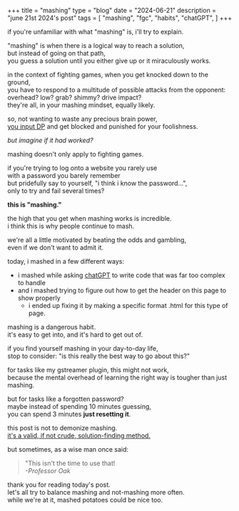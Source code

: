 +++
title = "mashing"
type = "blog"
date = "2024-06-21"
description = "june 21st 2024's post"
tags = [
    "mashing",
    "fgc",
    "habits",
    "chatGPT",
]
+++

if you're unfamiliar with what "mashing" is, i'll try to explain.

"mashing" is when there is a logical way to reach a solution,\
but instead of going on that path,\
you guess a solution until you either give up or it miraculously works.

in the context of fighting games, when you get knocked down to the ground,\
you have to respond to a multitude of possible attacks from the opponent:\
overhead? low? grab? shimmy? drive impact?\
they're all, in your mashing mindset, equally likely.

so, not wanting to waste any precious brain power,\
[you input DP](https://glossary.infil.net/?t=Dragon%20Punch) and get blocked and punished for your foolishness.

*but imagine if it had worked?*

mashing doesn't only apply to fighting games.

if you're trying to log onto a website you rarely use\
with a password you barely remember\
but pridefully say to yourself, "i think i know the password...",\
only to try and fail several times?

**this is "mashing."**

the high that you get when mashing works is incredible.\
i think this is why people continue to mash. 

we're all a little motivated by beating the odds and gambling,\
even if we don't want to admit it.

today, i mashed in a few different ways: 
* i mashed while asking [chatGPT](https://chat.openai.com) to write code that was far too complex to handle 
* and i mashed trying to figure out how to get the header on this page to show properly
    * i ended up fixing it by making a specific format .html for this type of page.

mashing is a dangerous habit.\
it's easy to get into, and it's hard to get out of.

if you find yourself mashing in your day-to-day life,\
stop to consider: "is this really the best way to go about this?"

for tasks like my gstreamer plugin, this might not work,\
because the mental overhead of learning the right way is tougher than just mashing.

but for tasks like a forgotten password?\
maybe instead of spending 10 minutes guessing,\
you can spend 3 minutes **just resetting it**.

this post is not to demonize mashing.\
[it's a valid, if not crude, solution-finding method.](https://www.youtube.com/watch?v=l_3z9ASK6F0)

but sometimes, as a wise man once said:

> "This isn't the time to use that!\
> *-Professor Oak*

thank you for reading today's post.\
let's all try to balance mashing and not-mashing more often.\
while we're at it, mashed potatoes could be nice too.